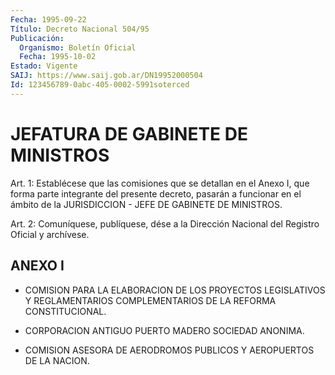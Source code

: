 ```yaml
---
Fecha: 1995-09-22
Título: Decreto Nacional 504/95
Publicación:
  Organismo: Boletín Oficial
  Fecha: 1995-10-02
Estado: Vigente
SAIJ: https://www.saij.gob.ar/DN19952000504
Id: 123456789-0abc-405-0002-5991soterced
---
```

# JEFATURA DE GABINETE DE MINISTROS

<a id="1"></a>
Art. 1: Establécese que las comisiones que se detallan en el Anexo I, que forma parte integrante del presente decreto, pasarán a funcionar  en  el  ámbito  de la JURISDICCION - JEFE DE GABINETE DE MINISTROS.

<a id="2"></a>
Art. 2: Comuníquese, publíquese,  dése a la Dirección Nacional del Registro Oficial y archívese.

## ANEXO I

<a id="1"></a>
- COMISION PARA LA ELABORACION DE LOS  PROYECTOS  LEGISLATIVOS  Y REGLAMENTARIOS  COMPLEMENTARIOS  DE  LA  REFORMA  CONSTITUCIONAL.

- CORPORACION ANTIGUO PUERTO MADERO SOCIEDAD ANONIMA.

- COMISION ASESORA DE AERODROMOS PUBLICOS Y AEROPUERTOS DE LA NACION.